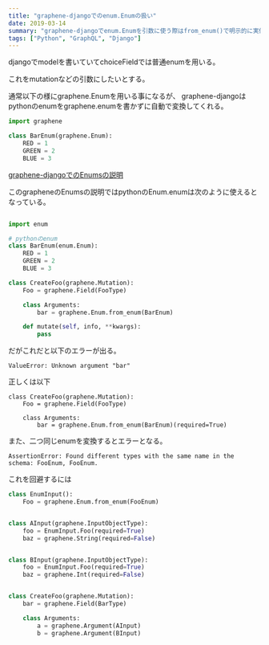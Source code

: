 ```yaml
---
title: "graphene-djangoでのenum.Enumの扱い"
date: 2019-03-14
summary: "graphene-djangoでenum.Enumを引数に使う際はfrom_enum()で明示的に実体化し、同じEnumを複数回変換するとスキーマ重複エラーになるため共通化が必要"
tags: ["Python", "GraphQL", "Django"]
---
```


djangoでmodelを書いていてchoiceFieldでは普通enumを用いる。

これをmutationなどの引数にしたいとする。

通常以下の様にgraphene.Enumを用いる事になるが、
graphene-djangoはpythonのenumをgraphene.enumを書かずに自動で変換してくれる。


```python
import graphene

class BarEnum(graphene.Enum):
    RED = 1
    GREEN = 2
    BLUE = 3

```

[graphene-djangoでのEnumsの説明](https://docs.graphene-python.org/en/latest/types/enums/)

このgrapheneのEnumsの説明ではpythonのEnum.enumは次のように使えるとなっている。

```python

import enum

# pythonのenum
class BarEnum(enum.Enum):
    RED = 1
    GREEN = 2
    BLUE = 3

class CreateFoo(graphene.Mutation):
    Foo = graphene.Field(FooType)

    class Arguments:
        bar = graphene.Enum.from_enum(BarEnum)

    def mutate(self, info, **kwargs):
        pass
```

だがこれだと以下のエラーが出る。

```
ValueError: Unknown argument "bar"
```


正しくは以下

```python:
class CreateFoo(graphene.Mutation):
    Foo = graphene.Field(FooType)

    class Arguments:
        bar = graphene.Enum.from_enum(BarEnum)(required=True)

```


また、二つ同じenumを変換するとエラーとなる。

```
AssertionError: Found different types with the same name in the schema: FooEnum, FooEnum.
```

これを回避するには

```python
class EnumInput():
    Foo = graphene.Enum.from_enum(FooEnum)


class AInput(graphene.InputObjectType):
    foo = EnumInput.Foo(required=True)
    baz = graphene.String(required=False)


class BInput(graphene.InputObjectType):
    foo = EnumInput.Foo(required=True)
    baz = graphene.Int(required=False)


class CreateFoo(graphene.Mutation):
    bar = graphene.Field(BarType)

    class Arguments:
        a = graphene.Argument(AInput)
        b = graphene.Argument(BInput)

```
